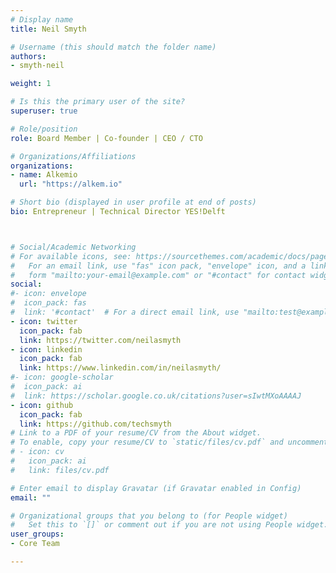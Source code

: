 ```yaml
---
# Display name
title: Neil Smyth

# Username (this should match the folder name)
authors:
- smyth-neil

weight: 1

# Is this the primary user of the site?
superuser: true

# Role/position
role: Board Member | Co-founder | CEO / CTO

# Organizations/Affiliations
organizations:
- name: Alkemio
  url: "https://alkem.io"

# Short bio (displayed in user profile at end of posts)
bio: Entrepreneur | Technical Director YES!Delft



# Social/Academic Networking
# For available icons, see: https://sourcethemes.com/academic/docs/page-builder/#icons
#   For an email link, use "fas" icon pack, "envelope" icon, and a link in the
#   form "mailto:your-email@example.com" or "#contact" for contact widget.
social:
#- icon: envelope
#  icon_pack: fas
#  link: '#contact'  # For a direct email link, use "mailto:test@example.org".
- icon: twitter
  icon_pack: fab
  link: https://twitter.com/neilasmyth
- icon: linkedin
  icon_pack: fab
  link: https://www.linkedin.com/in/neilasmyth/
#- icon: google-scholar
#  icon_pack: ai
#  link: https://scholar.google.co.uk/citations?user=sIwtMXoAAAAJ
- icon: github
  icon_pack: fab
  link: https://github.com/techsmyth
# Link to a PDF of your resume/CV from the About widget.
# To enable, copy your resume/CV to `static/files/cv.pdf` and uncomment the lines below.
# - icon: cv
#   icon_pack: ai
#   link: files/cv.pdf

# Enter email to display Gravatar (if Gravatar enabled in Config)
email: ""

# Organizational groups that you belong to (for People widget)
#   Set this to `[]` or comment out if you are not using People widget.
user_groups:
- Core Team

---
```






     
